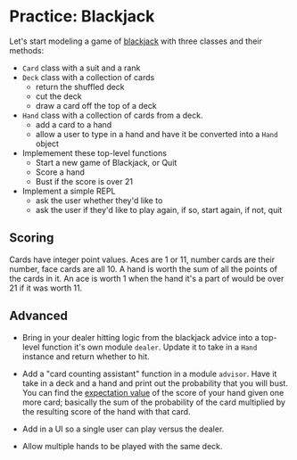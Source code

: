 # Practice: Blackjack

Let's start modeling a game of [blackjack](https://en.wikipedia.org/wiki/Blackjack) with three classes and their methods:

- `Card` class with a suit and a rank
- `Deck` class with a collection of cards
    - return the shuffled deck
    - cut the deck
    - draw a card off the top of a deck
- `Hand` class with a collection of cards from a deck.
    * add a card to a hand
    * allow a user to type in a hand and have it be converted into a `Hand` object
- Implemement these top-level functions
    * Start a new game of Blackjack, or Quit
    * Score a hand
    * Bust if the score is over 21
- Implement a simple REPL
    - ask the user whether they'd like to 
    - ask the user if they'd like to play again, if so, start again, if not, quit

## Scoring

Cards have integer point values. Aces are 1 or 11, number cards are their number, face cards are all 10. A hand is worth the sum of all the points of the cards in it. An ace is worth 1 when the hand it's a part of would be over 21 if it was worth 11.

## Advanced

* Bring in your dealer hitting logic from the blackjack advice into a top-level function it's own module `dealer`. Update it to take in a `Hand` instance and return whether to hit.

* Add a "card counting assistant" function in a module `advisor`. Have it take in a deck and a hand and print out the probability that you will bust. You can find the [expectation value](http://www.wikihow.com/Calculate-an-Expected-Value) of the score of your hand given one more card; basically the sum of the probability of the card multiplied by the resulting score of the hand with that card.

* Add in a UI so a single user can play versus the dealer.

* Allow multiple hands to be played with the same deck.
